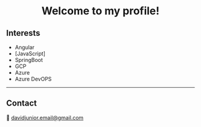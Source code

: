 <h1 align="center">
  Welcome to my profile!
</h1>

## Interests 

- Angular     
- [JavaScript]
- SpringBoot  
- GCP
- Azure
- Azure DevOPS

---


<!--
Here are some ideas to get you started:

- 🔭 I’m currently working on ...
- 🌱 I’m currently learning ...
- 👯 I’m looking to collaborate on ...
- 🤔 I’m looking for help with ...
- 💬 Ask me about ...
- 📫 How to reach me: ...
- 😄 Pronouns: ...
- ⚡ Fun fact: ...
-->

## Contact
:email:	davidjunior.email@gmail.com
